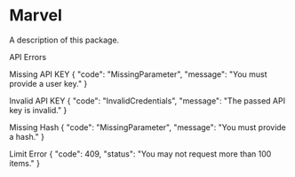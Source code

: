 # Marvel
A description of this package.


API Errors

Missing API KEY
{
  "code": "MissingParameter",
  "message": "You must provide a user key."
}

Invalid API KEY
{
  "code": "InvalidCredentials",
  "message": "The passed API key is invalid."
}   

Missing Hash
{
  "code": "MissingParameter",
  "message": "You must provide a hash."
}

Limit Error
{
  "code": 409,
  "status": "You may not request more than 100 items."
}
